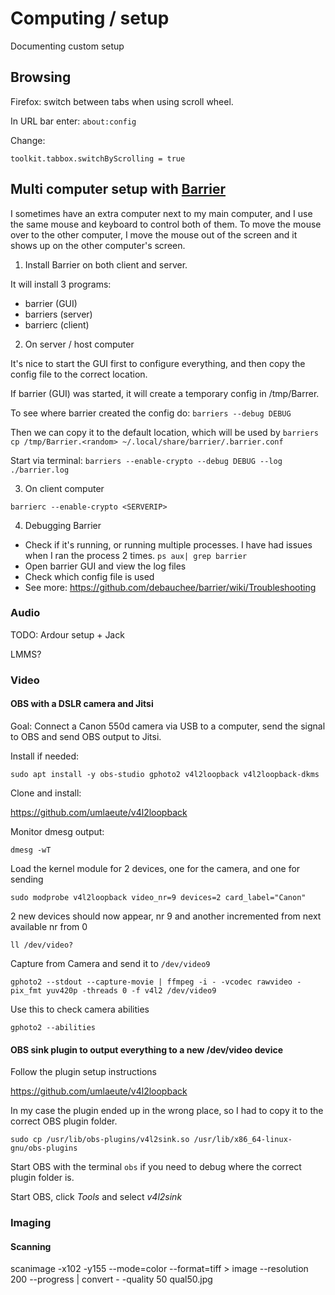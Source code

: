 # Computing / setup

Documenting custom setup

## Browsing

Firefox: switch between tabs when using scroll wheel.

In URL bar enter: `about:config`

Change:

`toolkit.tabbox.switchByScrolling = true`


## Multi computer setup with [Barrier](https://github.com/debauchee/barrier)

I sometimes have an extra computer next to my main computer, and I use the same mouse and keyboard to control both of them.
To move the mouse over to the other computer, I move the mouse out of the screen and it shows up on the other computer's screen.

1. Install Barrier on both client and server.

It will install 3 programs:
 - barrier (GUI)
 - barriers (server)
 - barrierc (client)

2. On server / host computer

It's nice to start the GUI first to configure everything, and then copy the config file to the correct location.


If barrier (GUI) was started, it will create a temporary config in /tmp/Barrer.<random letters>

To see where barrier created the config do:
  `barriers --debug DEBUG`

Then we can copy it to the default location, which will be used by `barriers`
  `cp /tmp/Barrier.<random> ~/.local/share/barrier/.barrier.conf`

Start via terminal:
`barriers --enable-crypto --debug DEBUG --log ./barrier.log`

3. On client computer

`barrierc --enable-crypto <SERVERIP>`

4. Debugging Barrier

- Check if it's running, or running multiple processes. I have had issues when I ran the process 2 times.
  `ps aux| grep barrier`
- Open barrier GUI and view the log files
- Check which config file is used
- See more: https://github.com/debauchee/barrier/wiki/Troubleshooting


### Audio

TODO: Ardour setup + Jack

LMMS?

### Video

#### OBS with a DSLR camera and Jitsi

Goal: Connect a Canon 550d camera via USB to a computer, send the signal to OBS and send OBS output to Jitsi.

Install if needed:

`sudo apt install -y obs-studio gphoto2 v4l2loopback v4l2loopback-dkms`

Clone and install:

https://github.com/umlaeute/v4l2loopback

Monitor dmesg output:

`dmesg -wT`

Load the kernel module for 2 devices, one for the camera, and one for sending

`sudo modprobe v4l2loopback video_nr=9 devices=2 card_label="Canon"`

2 new devices should now appear, nr 9 and another incremented from next available nr from 0

`ll /dev/video?`

Capture from Camera and send it to `/dev/video9`

`gphoto2 --stdout --capture-movie | ffmpeg -i - -vcodec rawvideo -pix_fmt yuv420p -threads 0 -f v4l2 /dev/video9`

Use this to check camera abilities

`gphoto2 --abilities`


#### OBS sink plugin to output everything to a new /dev/video device

Follow the plugin setup instructions

https://github.com/umlaeute/v4l2loopback

In my case the plugin ended up in the wrong place, so I had to copy it to the correct OBS plugin folder.

`sudo cp /usr/lib/obs-plugins/v4l2sink.so /usr/lib/x86_64-linux-gnu/obs-plugins`

Start OBS with the terminal `obs` if you need to debug where the correct plugin folder is.

Start OBS, click *Tools* and select *v4l2sink*

### Imaging

#### Scanning

scanimage -x102 -y155 --mode=color --format=tiff  > image --resolution 200 --progress | convert - -quality 50 qual50.jpg
